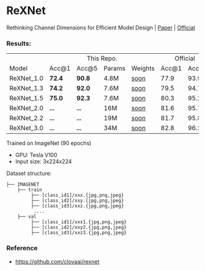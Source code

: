 # ReXNet
Rethinking Channel Dimensions for Efficient Model Design | [Paper](https://arxiv.org/abs/2007.00992) | [Official](https://github.com/clovaai/rexnet)

<!---
Adapted from original impl at https://github.com/clovaai/rexnet
Copyright (c) 2020-present NAVER Corp. MIT license
--->

### Results:

<table>
  <tr>
    <td></td>
    <td colspan="4" align="center">This Repo.</td>
    <td colspan="2" align="center">Official</td>
  </tr>
  <tr>
    <td>Model</td>
    <td>Acc@1</td>
    <td>Acc@5</td>
    <td>Params</td>
    <td>Weights</td>
    <td>Acc@1</td>
    <td>Acc@5</td>
  </tr>
  <tr>
    <td>ReXNet_1.0</td>
    <td><strong>72.4</strong></td>
    <td><strong>90.8</strong></td>
    <td>4.8M</td>
    <td><a href='https://'>soon</a></td>
    <td>77.9</td>
    <td>93.9</td>
  </tr>
  <tr>
    <td>ReXNet_1.3</td>
    <td><strong>74.2</strong></td>
    <td><strong>92.0</strong></td>
    <td>7.6M</td>
    <td><a href='https://'>soon</a></td>
    <td>79.5</td>
    <td>94.7</td>
  </tr>
  <tr>
    <td>ReXNet_1.5</td>
    <td><strong>75.0</strong></td>
    <td><strong>92.3</strong></td>
    <td>7.6M</td>
    <td><a href='https://'>soon</a></td>
    <td>80.3</td>
    <td>95.2</td>
  </tr>
  <tr>
    <td>ReXNet_2.0</td>
    <td><strong>...</strong></td>
    <td><strong>...</strong></td>
    <td>16M</td>
    <td><a href='https://'>soon</a></td>
    <td>81.6</td>
    <td>95.7</td>
  </tr>
  <tr>
    <td>ReXNet_2.2</td>
    <td><strong>...</strong></td>
    <td><strong>...</strong></td>
    <td>19M</td>
    <td><a href='https://'>soon</a></td>
    <td>81.7</td>
    <td>95.8</td>
  </tr>
  <tr>
    <td>ReXNet_3.0</td>
    <td><strong>...</strong></td>
    <td><strong>...</strong></td>
    <td>34M</td>
    <td><a href='https://'>soon</a></td>
    <td>82.8</td>
    <td>96.2</td>
  </tr>
</table>


Trained on ImageNet (90 epochs)
- GPU: Tesla V100
- Input size: 3x224x224

Dataset structure:

```
├── IMAGENET 
    ├── train
         ├── [class_id1]/xxx.{jpg,png,jpeg}
         ├── [class_id2]/xxy.{jpg,png,jpeg}
         ├── [class_id3]/xxz.{jpg,png,jpeg}
          ....
    ├── val
         ├── [class_id1]/xxx1.{jpg,png,jpeg}
         ├── [class_id2]/xxy2.{jpg,png,jpeg}
         ├── [class_id3]/xxz3.{jpg,png,jpeg}
```



### Reference
- https://github.com/clovaai/rexnet



